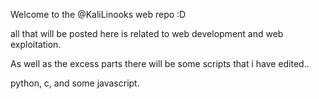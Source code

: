 Welcome to the @KaliLinooks web repo :D

all that will be posted here is related to web development and web exploitation.

As well as the excess parts there will be some scripts that i have edited..


python, c, and some javascript.

